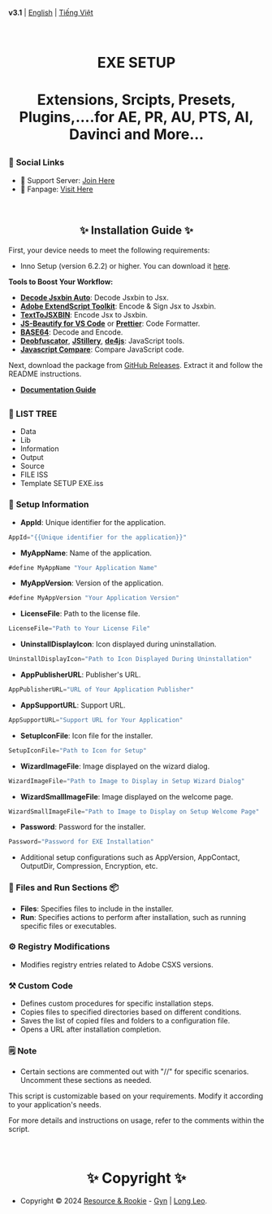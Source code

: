 **v3.1** | [English](#) | [Tiếng Việt](./docs/REAME.vi-VN.md)

<h1 align="center">
  <br>
  EXE SETUP
  <br>
<h1>
<p align="center">Extensions, Srcipts, Presets, Plugins,....for AE, PR, AU, PTS, AI, Davinci and More...</p>

### 🔗 **Social Links**

- 🤝 Support Server: [Join Here](https://discord.gg/resource-rookie-r-1154264290535161876)
- 🐳 Fanpage: [Visit Here](https://www.facebook.com/ResourceRookie2023)

<br>

<h2 align="center">✨ Installation Guide ✨</h2>

First, your device needs to meet the following requirements:

- Inno Setup (version 6.2.2) or higher. You can download it [here](https://jrsoftware.org/download.php/is.exe).

**Tools to Boost Your Workflow:**
- **[Decode Jsxbin Auto](https://github.com/LongLeo287/Decode-Jsxbin-Auto)**: Decode Jsxbin to Jsx.
- **[Adobe ExtendScript Toolkit](https://github.com/LongLeo287/RR_EXE-Setup/blob/c8e6b5d058f19bccddc05f6246a657c65268f30f/Tools/Adobe%20Extend%20Script%20Toolkit)**: Encode & Sign Jsx to Jsxbin.
- **[TextToJSXBIN](https://marketplace.visualstudio.com/items?itemName=motionland.texttojsxbin#:~:text=Select%20created%20piece%20of%20code.&text=Or%20click%20Cmd%2BR%20on,original%20code%20will%20be%20commented.)**: Encode Jsx to Jsxbin.
- **[JS-Beautify for VS Code](https://marketplace.visualstudio.com/items?itemName=HookyQR.beautify)** or **[Prettier](https://prettier.io/docs/en/install)**: Code Formatter.
- **[BASE64](https://www.base64decode.org/)**: Decode and Encode.
- **[Deobfuscator](https://obf-io.deobfuscate.io/)**, **[JStillery](https://mindedsecurity.github.io/jstillery/)**, **[de4js](https://lelinhtinh.github.io/de4js/)**: JavaScript tools.
- **[Javascript Compare](https://onlinetextcompare.com/js)**: Compare JavaScript code.

Next, download the package from [GitHub Releases](https://github.com/LongLeo287/RR_EXE-Setup/releases). Extract it and follow the README instructions.

- **[Documentation Guide](./docs/Documentation.pdf)**


##

### 🌳 LIST TREE
- Data
- Lib
- Information
- Output
- Source
- FILE ISS
- Template SETUP EXE.iss


### 🚀 **Setup Information**

- **AppId**: Unique identifier for the application.
```js
AppId="{{Unique identifier for the application}}"
```

- **MyAppName**: Name of the application.
 ```js
 #define MyAppName "Your Application Name"
```

- **MyAppVersion**: Version of the application.
 ```js 
#define MyAppVersion "Your Application Version"
```

- **LicenseFile**: Path to the license file.
```js
LicenseFile="Path to Your License File"
```

- **UninstallDisplayIcon**: Icon displayed during uninstallation.
```js
UninstallDisplayIcon="Path to Icon Displayed During Uninstallation"
```

- **AppPublisherURL**: Publisher's URL.
```js
AppPublisherURL="URL of Your Application Publisher"
```
- **AppSupportURL**: Support URL.
```js
AppSupportURL="Support URL for Your Application"
```

- **SetupIconFile**: Icon file for the installer.
```js
SetupIconFile="Path to Icon for Setup"
```

- **WizardImageFile**: Image displayed on the wizard dialog.
```js
WizardImageFile="Path to Image to Display in Setup Wizard Dialog"
```

- **WizardSmallImageFile**: Image displayed on the welcome page.
```js
WizardSmallImageFile="Path to Image to Display on Setup Welcome Page"
```

- **Password**: Password for the installer.
```js
Password="Password for EXE Installation"
```

- Additional setup configurations such as AppVersion, AppContact, OutputDir, Compression, Encryption, etc.


### 📁 Files and Run Sections 📦

- **Files**: Specifies files to include in the installer.
- **Run**: Specifies actions to perform after installation, such as running specific files or executables.


### ⚙️ Registry Modifications

- Modifies registry entries related to Adobe CSXS versions.


### ⚒️ Custom Code

- Defines custom procedures for specific installation steps.
- Copies files to specified directories based on different conditions.
- Saves the list of copied files and folders to a configuration file.
- Opens a URL after installation completion.


### 🗒️ **Note**

- Certain sections are commented out with "//" for specific scenarios. Uncomment these sections as needed.

This script is customizable based on your requirements. Modify it according to your application's needs.

For more details and instructions on usage, refer to the comments within the script.

<br>

<h1 align="center"> ✨ Copyright ✨ </h1>

- Copyright © 2024 [Resource & Rookie](https://www.facebook.com/ResourceRookie2023) - [Gyn](https://www.facebook.com/gyginee/) | [Long Leo](https://www.facebook.com/LongLeo97/).
